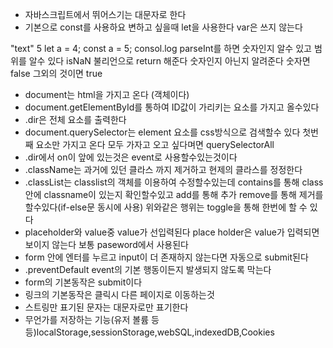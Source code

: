 - 자바스크립트에서 뛰어스기는 대문자로 한다
- 기본으로 const를 사용하요 변하고 싶을때 let을 사용한다 var은 쓰지 않는다

"text"
5
let a = 4;
const a = 5;
consol.log
parseInt를 하면 숫자인지 알수 있고 범위를 알수 있다
isNaN 불리언으로 return 해준다 숫자인지 아닌지 알려준다 숫자면 false 그외의 것이면 true

- document는 html을 가지고 온다 (객체이다)
- document.getElementById를 통하여 ID값이 가리키는 요소를 가지고 올수있다
- .dir은 전체 요소를 출력한다
- document.querySelector는 element 요소를 css방식으로 검색할수 있다 첫번째 요소만 가지고 온다
  모두 가자고 오고 싶다며면 querySelectorAll
- .dir에서 on이 앞에 있는것은 event로 사용할수있는것이다
- .className는 과거에 있던 클라스 까지 제거하고 현제의 클라스를 정정한다
- .classList는 classlist의 객체를 이용하여 수정할수있는데
  contains를 통해 class안에 classname이 있는지 확인할수있고
  add를 통해 추가 remove를 통해 제거를 할수있다(if-else문 동시에 사용)
  위와같은 행위는 toggle을 통해 한번에 할 수 있다
- placeholder와 value중 value가 선입력된다 place holder은 value가 입력되면 보이지 않는다 보통 paseword에서 사용된다
- form 안에 엔터를 누르고 input이 더 존재하지 않는다면 자동으로 submit된다
- .preventDefault event의 기본 행동이든지 발생되지 않도록 막는다
- form의 기본동작은 submit이다
- 링크의 기본동작은 클릭시 다른 페이지로 이동하는것
- 스트링만 표기된 문자는 대문자로만 표기한다
- 무언가를 저장하는 기능(유저 볼륨 등등)localStorage,sessionStorage,webSQL,indexedDB,Cookies